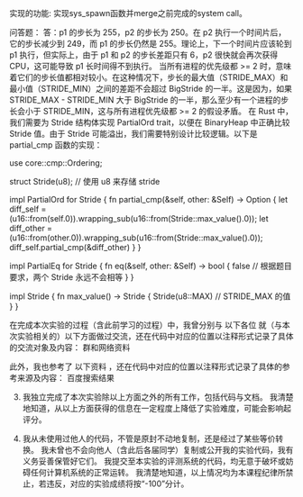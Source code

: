 实现的功能:
实现sys_spawn函数并merge之前完成的system call。

问答题：
答：p1 的步长为 255，p2 的步长为 250。在 p2 执行一个时间片后，它的步长减少到 249，而 p1 的步长仍然是 255。理论上，下一个时间片应该轮到 p1 执行，但实际上，由于 p1 和 p2 的步长差距只有 6，p2 很快就会再次获得CPU，这可能导致 p1 长时间得不到执行。
当所有进程的优先级都 >= 2 时，意味着它们的步长值都相对较小。在这种情况下，步长的最大值（STRIDE_MAX）和最小值（STRIDE_MIN）之间的差距不会超过 BigStride 的一半。这是因为，如果 STRIDE_MAX - STRIDE_MIN 大于 BigStride 的一半，那么至少有一个进程的步长会小于 STRIDE_MIN，这与所有进程优先级都 >= 2 的假设矛盾。
在 Rust 中，我们需要为 Stride 结构体实现 PartialOrd trait，以便在 BinaryHeap 中正确比较 Stride 值。由于 Stride 可能溢出，我们需要特别设计比较逻辑。以下是 partial_cmp 函数的实现：

use core::cmp::Ordering;

struct Stride(u8); // 使用 u8 来存储 stride

impl PartialOrd for Stride {
    fn partial_cmp(&self, other: &Self) -> Option<Ordering> {
        let diff_self = (u16::from(self.0)).wrapping_sub(u16::from(Stride::max_value().0));
        let diff_other = (u16::from(other.0)).wrapping_sub(u16::from(Stride::max_value().0));
        diff_self.partial_cmp(&diff_other)
    }
}

impl PartialEq for Stride {
    fn eq(&self, other: &Self) -> bool {
        false // 根据题目要求，两个 Stride 永远不会相等
    }
}

impl Stride {
    fn max_value() -> Stride {
        Stride(u8::MAX) // STRIDE_MAX 的值
    }
}

在完成本次实验的过程（含此前学习的过程）中，我曾分别与 以下各位 就（与本次实验相关的）以下方面做过交流，还在代码中对应的位置以注释形式记录了具体的交流对象及内容：
群和网络资料

此外，我也参考了 以下资料 ，还在代码中对应的位置以注释形式记录了具体的参考来源及内容：
百度搜索结果

3. 我独立完成了本次实验除以上方面之外的所有工作，包括代码与文档。 我清楚地知道，从以上方面获得的信息在一定程度上降低了实验难度，可能会影响起评分。

4. 我从未使用过他人的代码，不管是原封不动地复制，还是经过了某些等价转换。 我未曾也不会向他人（含此后各届同学）复制或公开我的实验代码，我有义务妥善保管好它们。 我提交至本实验的评测系统的代码，均无意于破坏或妨碍任何计算机系统的正常运转。 我清楚地知道，以上情况均为本课程纪律所禁止，若违反，对应的实验成绩将按“-100”分计。

